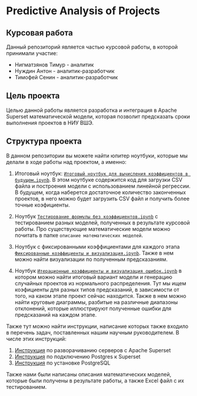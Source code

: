 # Predictive Analysis of Projects
## Курсовая работа

Данный репозиторий является частью курсовой работы, в которой принимали участие:
- Нигматзянов Тимур - аналитик
- Нуждин Антон - аналитик-разработчик
- Тимофей Сенин - аналитик-разработчик

## Цель проекта

Целью данной работы является разработка и интеграция в Apache Superset математической модели, которая позволит предсказать сроки выполнения проектов в НИУ ВШЭ.

## Структура проекта

В данном репозитории вы можете найти юпитер ноутбуки, которые мы делали в ходе работы над проектом, а именно:

1. Итоговый ноутбук: [`Итоговый ноутбук для вычисления коэффициентов в будущем.ipynb`](https://github.com/AntonNuzhdin/predictive_analysis_of_projects/blob/main/Итоговый%20ноутбук%20для%20вычисления%20коэффициентов%20в%20будущем.ipynb). В этом ноутбуке содержится код для загрузки CSV файла и построения модели с использованием линейной регрессии. В будущем, когда наберется достаточное количество законченных проектов, в него можно будет загрузить CSV файл и получить более точные коэфициенты.

2. Ноутбук [`Тестирование формулы без коэффициентов.ipynb`](https://github.com/AntonNuzhdin/predictive_analysis_of_projects/blob/main/Тестирование%20формулы%20без%20коэффициентов.ipynb) с тестированием разных моделей, полученных в результате курсовой работы. Про существующие математические модели можно почитать в папке `описание математических моделей`.

3. Ноутбук с фиксированными коэффициентами для каждого этапа [`Фиксированные коэффициенты и визуализация.ipynb`](https://github.com/AntonNuzhdin/predictive_analysis_of_projects/blob/main/Фиксированные%20коэффициенты%20и%20визуализация.ipynb). Также в нем можно найти визуализации по полученным предсказаниям.
4. Ноутбук [`Итерационные коэффициенты и визуализация ошибок.ipynb`](https://github.com/AntonNuzhdin/predictive_analysis_of_projects/blob/main/Итерационные%20коэффициенты%20и%20визуализация%20ошибок.ipynb) в котором можно найти итоговый вариант модели и генерацию случайных проектов из нормального распределения. Тут мы ищем коэфициенты для разных типов предсказаний, в зависимости от того, на каком этапе проект сейчас находится. Также в нем можно найти круговые диаграммы, разбитые на различные диапазоны отклонений, которые иллюстрируют полученные ошибки для предсказаний на каждом этапе.

Также тут можно найти инструкции, написание которых также входило в перечень задач, поставленных нашим научным руководителем. В числе этих инструкций:

1. [Инструкция](https://github.com/AntonNuzhdin/predictive_analysis_of_projects/tree/main/Развертка%20сервера%20Apache%20Superset%20и%20подключение%20Postgres/Разворачивание%20сервера%20с%20Superset) по разворачиванию серверов с Apache Superset
2. [Инструкция](https://github.com/AntonNuzhdin/predictive_analysis_of_projects/tree/main/Развертка%20сервера%20Apache%20Superset%20и%20подключение%20Postgres/Подключение%20Postgres%20к%20Superset) по подключению Postgres к Superset
3. [Инструкция](https://github.com/AntonNuzhdin/predictive_analysis_of_projects/tree/main/Развертка%20сервера%20Apache%20Superset%20и%20подключение%20Postgres/Установка%20PostgreSQL) по установке PostgreSQL


Также нами были написаны описания математических моделей, которые были получены в результате работы, а также Excel файл с их тестированием. 


